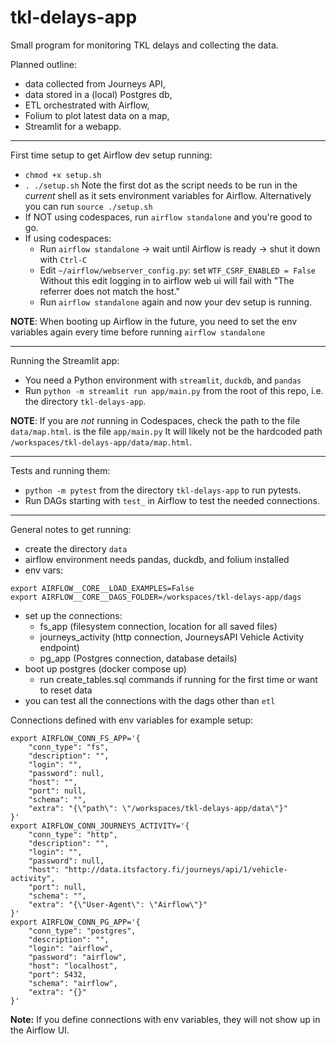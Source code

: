# tkl-delays-app

Small program for monitoring TKL delays and collecting the data.

Planned outline:
- data collected from Journeys API,
- data stored in a (local) Postgres db,
- ETL orchestrated with Airflow,
- Folium to plot latest data on a map,
- Streamlit for a webapp.

---

First time setup to get Airflow dev setup running:
- `chmod +x setup.sh`
- `. ./setup.sh` Note the first dot as the script needs to be run in the _current_ shell as it sets environment variables for Airflow. Alternatively you can run `source ./setup.sh`
- If NOT using codespaces, run `airflow standalone` and you're good to go.
- If using codespaces:
    - Run `airflow standalone` -> wait until Airflow is ready -> shut it down with `Ctrl-C`
    - Edit `~/airflow/webserver_config.py`: set `WTF_CSRF_ENABLED = False` Without this edit logging in to airflow web ui will fail with "The referrer does not match the host."
    - Run `airflow standalone` again and now your dev setup is running.

**NOTE**: When booting up Airflow in the future, you need to set the env variables again every time before running `airflow standalone`

---

Running the Streamlit app:
- You need a Python environment with `streamlit`, `duckdb`, and `pandas`
- Run `python -m streamlit run app/main.py` from the root of this repo, i.e. the directory `tkl-delays-app`.

**NOTE**: If you are _not_ running in Codespaces, check the path to the file `data/map.html`. is the file `app/main.py` It will likely not be the hardcoded path `/workspaces/tkl-delays-app/data/map.html`.

---

Tests and running them:
- `python -m pytest` from the directory `tkl-delays-app` to run pytests.
- Run DAGs starting with `test_` in Airflow to test the needed connections.

---

General notes to get running:
- create the directory `data`
- airflow environment needs pandas, duckdb, and folium installed
- env vars:
```
export AIRFLOW__CORE__LOAD_EXAMPLES=False
export AIRFLOW__CORE__DAGS_FOLDER=/workspaces/tkl-delays-app/dags
```
- set up the connections:
    - fs_app (filesystem connection, location for all saved files)
    - journeys_activity (http connection, JourneysAPI Vehicle Activity endpoint)
    - pg_app (Postgres connection, database details)
- boot up postgres (docker compose up)
    - run create_tables.sql commands if running for the first time or want to reset data
- you can test all the connections with the dags other than `etl`

Connections defined with env variables for example setup:
```
export AIRFLOW_CONN_FS_APP='{
    "conn_type": "fs",
    "description": "",
    "login": "",
    "password": null,
    "host": "",
    "port": null,
    "schema": "",
    "extra": "{\"path\": \"/workspaces/tkl-delays-app/data\"}"
}'
export AIRFLOW_CONN_JOURNEYS_ACTIVITY='{
    "conn_type": "http",
    "description": "",
    "login": "",
    "password": null,
    "host": "http://data.itsfactory.fi/journeys/api/1/vehicle-activity",
    "port": null,
    "schema": "",
    "extra": "{\"User-Agent\": \"Airflow\"}"
}'
export AIRFLOW_CONN_PG_APP='{
    "conn_type": "postgres",
    "description": "",
    "login": "airflow",
    "password": "airflow",
    "host": "localhost",
    "port": 5432,
    "schema": "airflow",
    "extra": "{}"
}'
```
**Note:** If you define connections with env variables, they will not show up in the Airflow UI.
